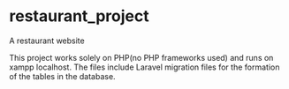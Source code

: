 # restaurant_project
A restaurant website

This project works solely on PHP(no PHP frameworks used) and runs on xampp localhost. The files include Laravel migration files for the formation of the tables in the database.   
